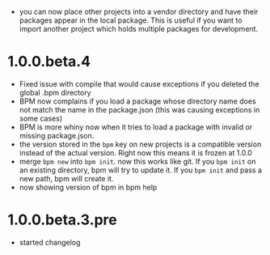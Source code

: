 
  * you can now place other projects into a vendor directory and have their 
    packages appear in the local package.  This is useful if you want to 
    import another project which holds multiple packages for development.
  
# 1.0.0.beta.4

  * Fixed issue with compile that would cause exceptions if you deleted the
    global .bpm directory
  * BPM now complains if you load a package whose directory name does not 
    match the name in the package.json (this was causing exceptions in some
    cases)
  * BPM is more whiny now when it tries to load a package with invalid or
    missing package.json.
  * the version stored in the `bpm` key on new projects is a compatible 
    version instead of the actual version.  Right now this means it is frozen
    at 1.0.0
  * merge `bpm new` into `bpm init`.  now this works like git.  If you
    `bpm init` on an existing directory, bpm will try to update it.  If you
    `bpm init` and pass a new path, bpm will create it.
  * now showing version of bpm in bpm help

# 1.0.0.beta.3.pre

  * started changelog
  
